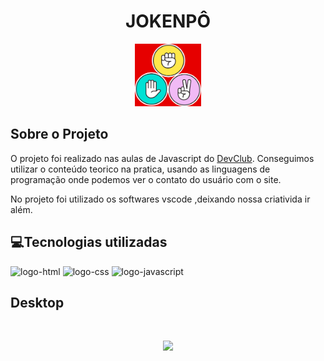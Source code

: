 <h1 align ="center"> JOKENPÔ </h1>

<p align="center"> <img  src="./assets/jokenpo.png" height="100px"></p>

## Sobre o Projeto

O projeto foi realizado nas  aulas  de Javascript do <a href="https://rodolfomori.com.br/devclub/">DevClub</a>. Conseguimos utilizar o conteúdo teorico na pratica, usando as linguagens de programação onde podemos ver o contato do usuário com o site.
<br>

No projeto foi utilizado os softwares vscode ,deixando nossa criativida ir além.
<br>
## 💻Tecnologias utilizadas

<div>
<img  src="https://img.shields.io/badge/HTML5-E34F26?style=for-the-badge&logo=html5&logoColor=white" alt="logo-html">
<img src="https://img.shields.io/badge/CSS3-1572B6?style=for-the-badge&logo=css3&logoColor=white" alt="logo-css">
<img src="https://img.shields.io/badge/JavaScript-323330?style=for-the-badge&logo=javascript&logoColor=F7DF1E" alt="logo-javascript">
</div>

## Desktop
<div>
  <br>
  <p align ="center"> <img src="./assets/conversor.png" weigth ="600px"></p>
</div>
